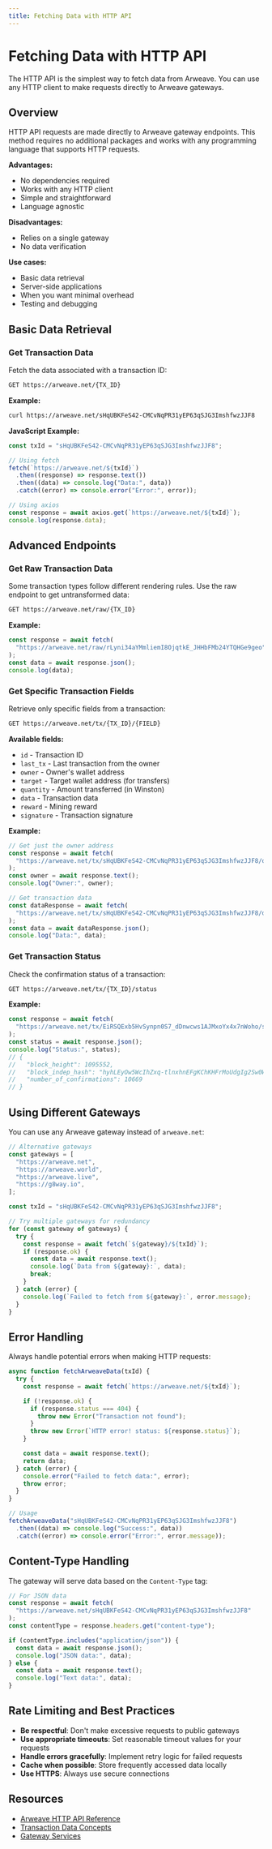 ```yaml
---
title: Fetching Data with HTTP API
---
```


# Fetching Data with HTTP API

The HTTP API is the simplest way to fetch data from Arweave. You can use any HTTP client to make requests directly to Arweave gateways.

## Overview

HTTP API requests are made directly to Arweave gateway endpoints. This method requires no additional packages and works with any programming language that supports HTTP requests.

**Advantages:**

- No dependencies required
- Works with any HTTP client
- Simple and straightforward
- Language agnostic

**Disadvantages:**

- Relies on a single gateway
- No data verification

**Use cases:**

- Basic data retrieval
- Server-side applications
- When you want minimal overhead
- Testing and debugging

## Basic Data Retrieval

### Get Transaction Data

Fetch the data associated with a transaction ID:

```bash
GET https://arweave.net/{TX_ID}
```

**Example:**

```bash
curl https://arweave.net/sHqUBKFeS42-CMCvNqPR31yEP63qSJG3ImshfwzJJF8
```

**JavaScript Example:**

```js
const txId = "sHqUBKFeS42-CMCvNqPR31yEP63qSJG3ImshfwzJJF8";

// Using fetch
fetch(`https://arweave.net/${txId}`)
  .then((response) => response.text())
  .then((data) => console.log("Data:", data))
  .catch((error) => console.error("Error:", error));

// Using axios
const response = await axios.get(`https://arweave.net/${txId}`);
console.log(response.data);
```

## Advanced Endpoints

### Get Raw Transaction Data

Some transaction types follow different rendering rules. Use the raw endpoint to get untransformed data:

```bash
GET https://arweave.net/raw/{TX_ID}
```

**Example:**

```js
const response = await fetch(
  "https://arweave.net/raw/rLyni34aYMmliemI8OjqtkE_JHHbFMb24YTQHGe9geo"
);
const data = await response.json();
console.log(data);
```

### Get Specific Transaction Fields

Retrieve only specific fields from a transaction:

```bash
GET https://arweave.net/tx/{TX_ID}/{FIELD}
```

**Available fields:**

- `id` - Transaction ID
- `last_tx` - Last transaction from the owner
- `owner` - Owner's wallet address
- `target` - Target wallet address (for transfers)
- `quantity` - Amount transferred (in Winston)
- `data` - Transaction data
- `reward` - Mining reward
- `signature` - Transaction signature

**Example:**

```js
// Get just the owner address
const response = await fetch(
  "https://arweave.net/tx/sHqUBKFeS42-CMCvNqPR31yEP63qSJG3ImshfwzJJF8/owner"
);
const owner = await response.text();
console.log("Owner:", owner);

// Get transaction data
const dataResponse = await fetch(
  "https://arweave.net/tx/sHqUBKFeS42-CMCvNqPR31yEP63qSJG3ImshfwzJJF8/data"
);
const data = await dataResponse.json();
console.log("Data:", data);
```

### Get Transaction Status

Check the confirmation status of a transaction:

```bash
GET https://arweave.net/tx/{TX_ID}/status
```

**Example:**

```js
const response = await fetch(
  "https://arweave.net/tx/EiRSQExb5HvSynpn0S7_dDnwcws1AJMxoYx4x7nWoho/status"
);
const status = await response.json();
console.log("Status:", status);
// {
//   "block_height": 1095552,
//   "block_indep_hash": "hyhLEyOw5WcIhZxq-tlnxhnEFgKChKHFrMoUdgIg2Sw0WoBMbdx6uSJKjxnQWon3",
//   "number_of_confirmations": 10669
// }
```

## Using Different Gateways

You can use any Arweave gateway instead of `arweave.net`:

```js
// Alternative gateways
const gateways = [
  "https://arweave.net",
  "https://arweave.world",
  "https://arweave.live",
  "https://g8way.io",
];

const txId = "sHqUBKFeS42-CMCvNqPR31yEP63qSJG3ImshfwzJJF8";

// Try multiple gateways for redundancy
for (const gateway of gateways) {
  try {
    const response = await fetch(`${gateway}/${txId}`);
    if (response.ok) {
      const data = await response.text();
      console.log(`Data from ${gateway}:`, data);
      break;
    }
  } catch (error) {
    console.log(`Failed to fetch from ${gateway}:`, error.message);
  }
}
```

## Error Handling

Always handle potential errors when making HTTP requests:

```js
async function fetchArweaveData(txId) {
  try {
    const response = await fetch(`https://arweave.net/${txId}`);

    if (!response.ok) {
      if (response.status === 404) {
        throw new Error("Transaction not found");
      }
      throw new Error(`HTTP error! status: ${response.status}`);
    }

    const data = await response.text();
    return data;
  } catch (error) {
    console.error("Failed to fetch data:", error);
    throw error;
  }
}

// Usage
fetchArweaveData("sHqUBKFeS42-CMCvNqPR31yEP63qSJG3ImshfwzJJF8")
  .then((data) => console.log("Success:", data))
  .catch((error) => console.error("Error:", error.message));
```

## Content-Type Handling

The gateway will serve data based on the `Content-Type` tag:

```js
// For JSON data
const response = await fetch(
  "https://arweave.net/sHqUBKFeS42-CMCvNqPR31yEP63qSJG3ImshfwzJJF8"
);
const contentType = response.headers.get("content-type");

if (contentType.includes("application/json")) {
  const data = await response.json();
  console.log("JSON data:", data);
} else {
  const data = await response.text();
  console.log("Text data:", data);
}
```

## Rate Limiting and Best Practices

- **Be respectful**: Don't make excessive requests to public gateways
- **Use appropriate timeouts**: Set reasonable timeout values for your requests
- **Handle errors gracefully**: Implement retry logic for failed requests
- **Cache when possible**: Store frequently accessed data locally
- **Use HTTPS**: Always use secure connections

## Resources

- [Arweave HTTP API Reference](/references/http-api.md)
- [Transaction Data Concepts](/concepts/transaction-data.md)
- [Gateway Services](/concepts/gateways.md)
